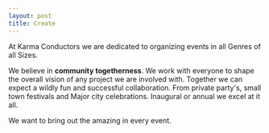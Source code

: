 ```yaml
---
layout: post
title: Create
---
```



At Karma Conductors we are dedicated to organizing events in all Genres of all Sizes. 

We believe in **community togetherness**. We work with everyone to shape the overall vision of any project we are involved with. Together we can expect a wildly fun and successful collaboration. From private party's, small town festivals and Major city celebrations. Inaugural or annual we excel at it all. 

We want to bring out the amazing in every event.